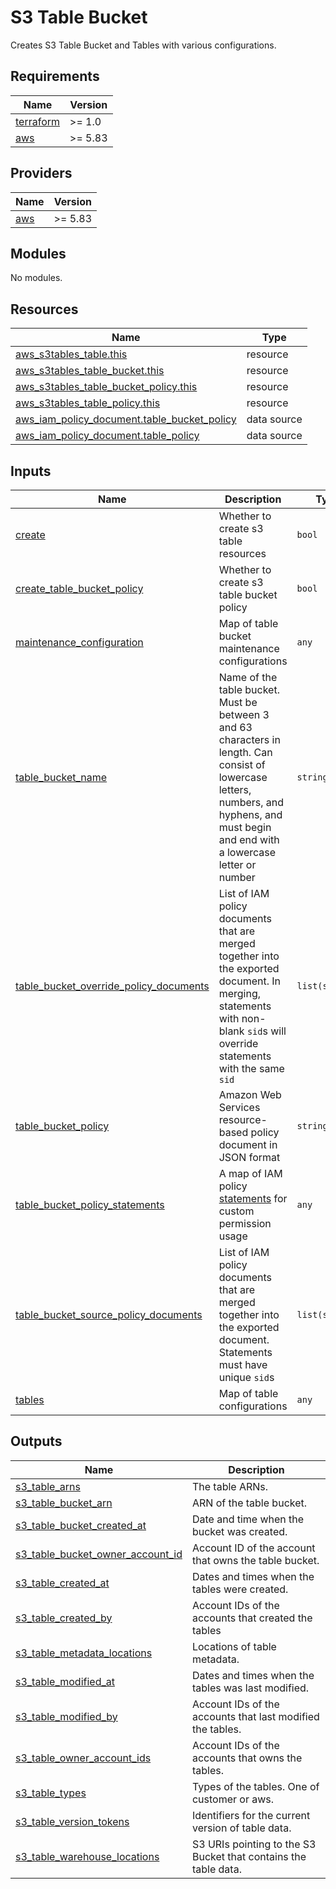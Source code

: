 # S3 Table Bucket

Creates S3 Table Bucket and Tables with various configurations.

<!-- BEGIN_TF_DOCS -->
## Requirements

| Name | Version |
|------|---------|
| <a name="requirement_terraform"></a> [terraform](#requirement\_terraform) | >= 1.0 |
| <a name="requirement_aws"></a> [aws](#requirement\_aws) | >= 5.83 |

## Providers

| Name | Version |
|------|---------|
| <a name="provider_aws"></a> [aws](#provider\_aws) | >= 5.83 |

## Modules

No modules.

## Resources

| Name | Type |
|------|------|
| [aws_s3tables_table.this](https://registry.terraform.io/providers/hashicorp/aws/latest/docs/resources/s3tables_table) | resource |
| [aws_s3tables_table_bucket.this](https://registry.terraform.io/providers/hashicorp/aws/latest/docs/resources/s3tables_table_bucket) | resource |
| [aws_s3tables_table_bucket_policy.this](https://registry.terraform.io/providers/hashicorp/aws/latest/docs/resources/s3tables_table_bucket_policy) | resource |
| [aws_s3tables_table_policy.this](https://registry.terraform.io/providers/hashicorp/aws/latest/docs/resources/s3tables_table_policy) | resource |
| [aws_iam_policy_document.table_bucket_policy](https://registry.terraform.io/providers/hashicorp/aws/latest/docs/data-sources/iam_policy_document) | data source |
| [aws_iam_policy_document.table_policy](https://registry.terraform.io/providers/hashicorp/aws/latest/docs/data-sources/iam_policy_document) | data source |

## Inputs

| Name | Description | Type | Default | Required |
|------|-------------|------|---------|:--------:|
| <a name="input_create"></a> [create](#input\_create) | Whether to create s3 table resources | `bool` | `true` | no |
| <a name="input_create_table_bucket_policy"></a> [create\_table\_bucket\_policy](#input\_create\_table\_bucket\_policy) | Whether to create s3 table bucket policy | `bool` | `false` | no |
| <a name="input_maintenance_configuration"></a> [maintenance\_configuration](#input\_maintenance\_configuration) | Map of table bucket maintenance configurations | `any` | `{}` | no |
| <a name="input_table_bucket_name"></a> [table\_bucket\_name](#input\_table\_bucket\_name) | Name of the table bucket. Must be between 3 and 63 characters in length. Can consist of lowercase letters, numbers, and hyphens, and must begin and end with a lowercase letter or number | `string` | `null` | no |
| <a name="input_table_bucket_override_policy_documents"></a> [table\_bucket\_override\_policy\_documents](#input\_table\_bucket\_override\_policy\_documents) | List of IAM policy documents that are merged together into the exported document. In merging, statements with non-blank `sid`s will override statements with the same `sid` | `list(string)` | `[]` | no |
| <a name="input_table_bucket_policy"></a> [table\_bucket\_policy](#input\_table\_bucket\_policy) | Amazon Web Services resource-based policy document in JSON format | `string` | `null` | no |
| <a name="input_table_bucket_policy_statements"></a> [table\_bucket\_policy\_statements](#input\_table\_bucket\_policy\_statements) | A map of IAM policy [statements](https://registry.terraform.io/providers/hashicorp/aws/latest/docs/data-sources/iam_policy_document#statement) for custom permission usage | `any` | `{}` | no |
| <a name="input_table_bucket_source_policy_documents"></a> [table\_bucket\_source\_policy\_documents](#input\_table\_bucket\_source\_policy\_documents) | List of IAM policy documents that are merged together into the exported document. Statements must have unique `sid`s | `list(string)` | `[]` | no |
| <a name="input_tables"></a> [tables](#input\_tables) | Map of table configurations | `any` | `{}` | no |

## Outputs

| Name | Description |
|------|-------------|
| <a name="output_s3_table_arns"></a> [s3\_table\_arns](#output\_s3\_table\_arns) | The table ARNs. |
| <a name="output_s3_table_bucket_arn"></a> [s3\_table\_bucket\_arn](#output\_s3\_table\_bucket\_arn) | ARN of the table bucket. |
| <a name="output_s3_table_bucket_created_at"></a> [s3\_table\_bucket\_created\_at](#output\_s3\_table\_bucket\_created\_at) | Date and time when the bucket was created. |
| <a name="output_s3_table_bucket_owner_account_id"></a> [s3\_table\_bucket\_owner\_account\_id](#output\_s3\_table\_bucket\_owner\_account\_id) | Account ID of the account that owns the table bucket. |
| <a name="output_s3_table_created_at"></a> [s3\_table\_created\_at](#output\_s3\_table\_created\_at) | Dates and times when the tables were created. |
| <a name="output_s3_table_created_by"></a> [s3\_table\_created\_by](#output\_s3\_table\_created\_by) | Account IDs of the accounts that created the tables |
| <a name="output_s3_table_metadata_locations"></a> [s3\_table\_metadata\_locations](#output\_s3\_table\_metadata\_locations) | Locations of table metadata. |
| <a name="output_s3_table_modified_at"></a> [s3\_table\_modified\_at](#output\_s3\_table\_modified\_at) | Dates and times when the tables was last modified. |
| <a name="output_s3_table_modified_by"></a> [s3\_table\_modified\_by](#output\_s3\_table\_modified\_by) | Account IDs of the accounts that last modified the tables. |
| <a name="output_s3_table_owner_account_ids"></a> [s3\_table\_owner\_account\_ids](#output\_s3\_table\_owner\_account\_ids) | Account IDs of the accounts that owns the tables. |
| <a name="output_s3_table_types"></a> [s3\_table\_types](#output\_s3\_table\_types) | Types of the tables. One of customer or aws. |
| <a name="output_s3_table_version_tokens"></a> [s3\_table\_version\_tokens](#output\_s3\_table\_version\_tokens) | Identifiers for the current version of table data. |
| <a name="output_s3_table_warehouse_locations"></a> [s3\_table\_warehouse\_locations](#output\_s3\_table\_warehouse\_locations) | S3 URIs pointing to the S3 Bucket that contains the table data. |
<!-- END_TF_DOCS -->
